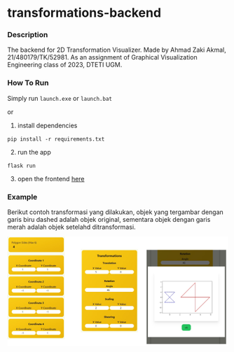 # transformations-backend

### Description
The backend for 2D Transformation Visualizer. Made by Ahmad Zaki Akmal, 21/480179/TK/52981. As an assignment of Graphical Visualization Engineering class of 2023, DTETI UGM.


### How To Run
Simply run `launch.exe` or `launch.bat`

or

1. install dependencies
 ```
 pip install -r requirements.txt
 ```
 
 2. run the app
 ```
 flask run
 ```
 
 3. open the frontend [here](https://transformations-frontend.vercel.app)

### Example
Berikut contoh transformasi yang dilakukan, objek yang tergambar dengan garis biru dashed adalah objek original, sementara objek dengan garis merah adalah objek setelahd ditransformasi.

![](https://raw.githubusercontent.com/ahmadzaki2975/transformations-backend/main/Example.jpg)
